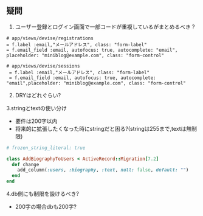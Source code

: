 ## 疑問

1. ユーザー登録とログイン画面で一部コードが重複しているがまとめるべき？

```haml
# app/views/devise/registrations
= f.label :email,"メールアドレス", class: "form-label"
= f.email_field :email, autofocus: true, autocomplete: "email", placeholder: "miniblog@example.com", class: "form-control"

```

```haml
# app/views/devise/sessions
 = f.label :email,"メールアドレス", class: "form-label"
 = f.email_field :email, autofocus: true, autocomplete: "email",placeholder: "miniblog@example.com", class: "form-control"
```

2. DRYはどれぐらい?

3.stringとtextの使い分け

- 要件は200字以内
- 将来的に拡張したくなった時にstringだと困る?(stringは255まで,textは無制限)

```rb
# frozen_string_literal: true

class AddBiographyToUsers < ActiveRecord::Migration[7.2]
  def change
    add_column(:users, :biography, :text, null: false, default: "")
  end
end


```

4.db側にも制限を設けるべき?

- 200字の場合dbも200字?
